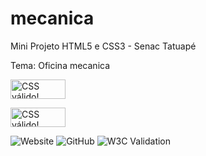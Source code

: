 # mecanica
Mini Projeto HTML5 e CSS3 - Senac Tatuapé

Tema: Oficina mecanica


<p>
    <a href="https://jigsaw.w3.org/css-validator/check/referer">
        <img style="border:0;width:88px;height:31px"
            src="https://jigsaw.w3.org/css-validator/images/vcss"
            alt="CSS válido!" />
    </a>
</p>

<p>
    <a href="https://jigsaw.w3.org/css-validator/check/referer">
        <img style="border:0;width:88px;height:31px"
            src="https://jigsaw.w3.org/css-validator/images/vcss-blue"
            alt="CSS válido!" />
    </a>
</p>


<img alt="Website" src="https://img.shields.io/website?style=flat-square&url=https%3A%2F%2Fosvaldosandoli.github.io%2Fmecanica%2F">
<img alt="GitHub" src="https://img.shields.io/github/license/osvaldosandoli/mecanica?style=flat-square">
<img alt="W3C Validation" src="https://img.shields.io/w3c-validation/html?style=flat-square&targetUrl=https%3A%2F%2Fosvaldosandoli.github.io%2Fmecanica%2F">
